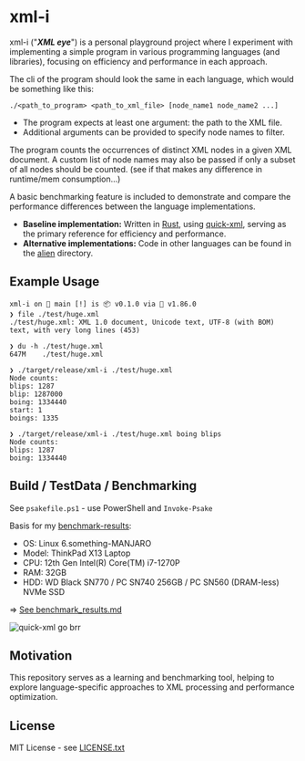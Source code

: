 # xml-i

xml-i ("***XML eye***") is a personal playground project where I experiment with implementing a simple program in various programming languages (and libraries), focusing on efficiency and performance in each approach.

The cli of the program should look the same in each language, which would be something like this:

```
./<path_to_program> <path_to_xml_file> [node_name1 node_name2 ...]
```

* The program expects at least one argument: the path to the XML file.
* Additional arguments can be provided to specify node names to filter.

The program counts the occurrences of distinct XML nodes in a given XML document. A custom list of node names may also be passed if only a subset of all nodes should be counted. (see if that makes any difference in runtime/mem consumption...) 

A basic benchmarking feature is included to demonstrate and compare the performance differences between the language implementations.

- **Baseline implementation:** Written in [Rust](https://www.rust-lang.org/), using [quick-xml](https://docs.rs/quick-xml/latest/quick_xml/), serving as the primary reference for efficiency and performance.
- **Alternative implementations:** Code in other languages can be found in the [alien](./alien/) directory.

## Example Usage

```
xml-i on  main [!] is 📦 v0.1.0 via 🦀 v1.86.0
❯ file ./test/huge.xml
./test/huge.xml: XML 1.0 document, Unicode text, UTF-8 (with BOM) text, with very long lines (453)

❯ du -h ./test/huge.xml
647M	./test/huge.xml

❯ ./target/release/xml-i ./test/huge.xml
Node counts:
blips: 1287
blip: 1287000
boing: 1334440
start: 1
boings: 1335

❯ ./target/release/xml-i ./test/huge.xml boing blips
Node counts:
blips: 1287
boing: 1334440
```

## Build / TestData / Benchmarking

See `psakefile.ps1` - use PowerShell and `Invoke-Psake`

Basis for my [benchmark-results](test/benchmark_results.md):

* OS: Linux 6.something-MANJARO
* Model: ThinkPad X13 Laptop 
* CPU: 12th Gen Intel(R) Core(TM) i7-1270P
* RAM: 32GB 
* HDD: WD Black SN770 / PC SN740 256GB / PC SN560 (DRAM-less) NVMe SSD

=> [See benchmark_results.md](test/benchmark_results.md)

![quick-xml go brr](https://i.imgflip.com/9w3r5t.jpg)


## Motivation

This repository serves as a learning and benchmarking tool, helping to explore language-specific approaches to XML processing and performance optimization.

## License

MIT License - see [LICENSE.txt](./LICENSE.txt)
